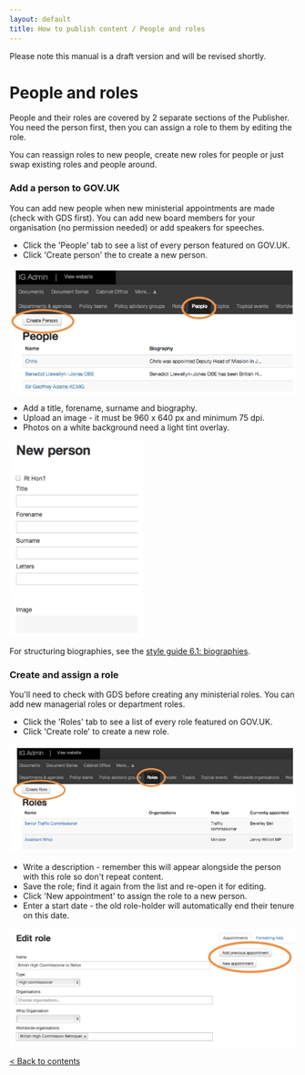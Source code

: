 ```yaml
---
layout: default
title: How to publish content / People and roles
---
```


Please note this manual is a draft version and will be revised shortly.

# People and roles

People and their roles are covered by 2 separate sections of the Publisher. You need the person first, then you can assign a role to them by editing the role.

You can reassign roles to new people, create new roles for people or just swap existing roles and people around.

### Add a person to GOV.UK

You can add new people when new ministerial appointments are made (check with GDS first). You can add new board members for your organisation (no permission needed) or add speakers for speeches.

* Click the 'People' tab to see a list of every person featured on GOV.UK.
* Click 'Create person' the to create a new person.

![People and roles 1](people-and-roles-1.png)

* Add a title, forename, surname and biography.
* Upload an image - it must be 960 x 640 px and minimum 75 dpi.
* Photos on a white background need a light tint overlay.

![People and roles 2](people-and-roles-2.png)

For structuring biographies, see the [style guide 6.1: biographies](https://www.gov.uk/designprinciples/insidegovernment#corporate-pages-biographies).

### Create and assign a role

You'll need to check with GDS before creating any ministerial roles. You can add new managerial roles or department roles.

* Click the 'Roles' tab to see a list of every role featured on GOV.UK.
* Click 'Create role' to create a new role.

![People and roles 3](people-and-roles-3.png)

* Write a description - remember this will appear alongside the person with this role so don't repeat content.
* Save the role; find it again from the list and re-open it for editing.
* Click 'New appointment' to assign the role to a new person.
* Enter a start date - the old role-holder will automatically end their tenure on this date.

![People and roles 4](people-and-roles-4.png)

[< Back to contents](http://alphagov.github.io/inside-government-admin-guide)
	
